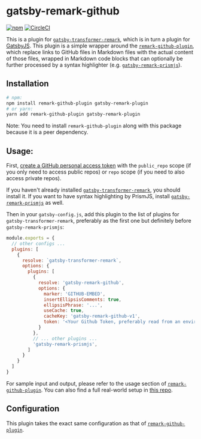 # gatsby-remark-github

[![npm](https://img.shields.io/npm/v/gatsby-remark-github.svg?style=flat-square)](https://www.npmjs.com/package/gatsby-remark-github)
[![CircleCI](https://circleci.com/gh/huy-nguyen/gatsby-remark-github/tree/master.svg?style=shield)](https://circleci.com/gh/huy-nguyen/gatsby-remark-github/tree/master)

This is a plugin for [`gatsby-transformer-remark`](https://github.com/gatsbyjs/gatsby/tree/master/packages/gatsby-transformer-remark), which is in turn a plugin for [GatsbyJS](https://www.gatsbyjs.org/).
This plugin is a simple wrapper around the [`remark-github-plugin`](https://github.com/huy-nguyen/remark-github-plugin), which  replace links to GitHub files in Markdown files with the actual content of those files, wrapped in Markdown code blocks that can optionally be further processed by a syntax highlighter (e.g. [`gatsby-remark-prismjs`](https://github.com/gatsbyjs/gatsby/tree/master/packages/gatsby-remark-prismjs)).

## Installation

```bash
# npm:
npm install remark-github-plugin gatsby-remark-plugin
# or yarn:
yarn add remark-github-plugin gatsby-remark-plugin
```
Note: You need to install `remark-github-plugin` along with this package because it is a peer dependency.

## Usage:

First, [create a GitHub personal access token](https://help.github.com/articles/creating-a-personal-access-token-for-the-command-line/) with the `public_repo` scope (if you only need to access public repos) or `repo` scope (if you need to also access private repos).

If you haven't already installed [`gatsby-transformer-remark`](https://github.com/gatsbyjs/gatsby/tree/master/packages/gatsby-transformer-remark), you should install it.
If you want to have syntax highlighting by PrismJS, install [`gatsby-remark-prismjs`](https://github.com/gatsbyjs/gatsby/tree/master/packages/gatsby-remark-prismjs) as well.

Then in your `gatsby-config.js`, add this plugin to the list of plugins for `gatsby-transformer-remark`, preferably as the first one but definitely before `gatsby-remark-prismjs`:

```javascript
module.exports = {
  // other configs ...
  plugins: [
    {
      resolve: `gatsby-transformer-remark`,
      options: {
        plugins: [
          {
            resolve: 'gatsby-remark-github',
            options: {
              marker: 'GITHUB-EMBED',
              insertEllipsisComments: true,
              ellipsisPhrase: '...',
              useCache: true,
              cacheKey: 'gatsby-remark-github-v1',
              token: '<Your Github Token, preferably read from an environment variable>',
            }
          },
          // ... other plugins ...
          'gatsby-remark-prismjs',
        ]
      }
    }
  ]
}
```

For sample input and output, please refer to the usage section of [`remark-github-plugin`](https://github.com/huy-nguyen/remark-github-plugin#usage).
You can also find a full real-world setup in [this repo](https://github.com/huy-nguyen/demo-gatsby-remark-github).

## Configuration
This plugin takes the exact same configuration as that of [`remark-github-plugin`](https://github.com/huy-nguyen/remark-github-plugin).


